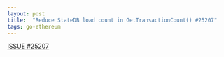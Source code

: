 ```yaml
---
layout: post
title:  "Reduce StateDB load count in GetTransactionCount() #25207"
tags: go-ethereum
---
```


[ISSUE #25207](https://github.com/ethereum/go-ethereum/issues/25207)
